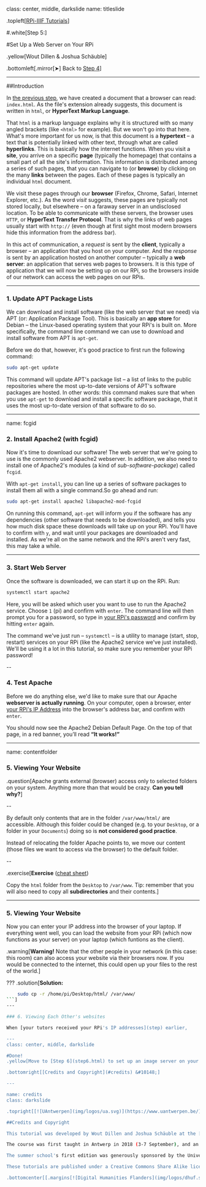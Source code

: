class: center, middle, darkslide
name: titleslide

.topleft[[RPi-IIIF Tutorials](index.html)] 

#.white[Step 5:]

#Set Up a Web Server on Your RPi

.yellow[Wout Dillen & Joshua Schäuble]

.bottomleft[.mirror[&#10148;] Back to [Step 4](step4.html)]

---

##Introduction

In [the previous step](step4.html#html), we have created a document that a browser can read: `index.html`. As the file's extension already suggests, this document is written in `html`, or **HyperText Markup Language**. 

That `html` is a markup language explains why it is structured with so many angled brackets (like `<html>` for example). But we won't go into that here. What's more important for us now, is that this document is a **hypertext** – a text that is potentially linked with other text, through what are called **hyperlinks**. This is basically how the internet functions. When you visit a **site**, you arrive on a specific **page** (typically the homepage) that contains a small part of all the site's information. This information is distributed among a series of such pages, that you can navigate to (or **browse**) by clicking on the many **links** between the pages. Each of these pages is typically an individual `html` document.

We visit these pages through our **browser** (Firefox, Chrome, Safari, Internet Explorer, etc.). As the word _visit_ suggests, these pages are typically not stored locally, but elsewhere – on a faraway server in an undisclosed location. To be able to communicate with these servers, the browser uses `HTTP`, or **HyperText Transfer Protocol**. That is why the links of web pages usually start with `http://` (even though at first sight most modern browsers hide this information from the address bar). 

In this act of communication, a _request_ is sent by the **client**, typically a browser – an application that you host on your computer. And the _response_ is sent by an application hosted on another computer – typically a **web server**: an application that serves web pages to browsers. It is this type of application that we will now be setting up on our RPi, so the browsers inside of our network can access the web pages on our RPis. 


---

### 1. Update APT Package Lists

We can download and install software (like the web server that we need) via APT (or: Application Package Tool). This is basically an **app store** for Debian – the Linux-based operating system that your RPi's is built on. More specifically, the command line command we can use to download and install software from APT is `apt-get`.

Before we do that, however, it's good practice to first run the following command:

```bash
sudo apt-get update
```

This command will update APT's package list – a list of links to the public repositories where the most up-to-date versions of APT's software packages are hosted. In other words: this command makes sure that when you use `apt-get` to download and install a specific software package, that it uses the most up-to-date version of that software to do so.

---
name: fcgid

### 2. Install Apache2 (with fcgid)

Now it's time to download our software! The web server that we're going to use is the commonly used Apache2 webserver. In addition, we also need to install one of Apache2's modules (a kind of _sub-software-package_) called `fcgid`. 

With `apt-get install`, you can line up a series of software packages to install them all with a single command.So go ahead and run:

```bash
sudo apt-get install apache2 libapache2-mod-fcgid
```

On running this command, `apt-get` will inform you if the software has any dependencies (other software that needs to be downloaded), and tells you how much disk space these downloads will take up on your RPi. You'll have to confirm with `y`, and wait until your packages are downloaded and installed. As we're all on the same network and the RPi's aren't very fast, this may take a while.  

---

### 3. Start Web Server

Once the software is downloaded, we can start it up on the RPi. Run:

```bash
systemctl start apache2
```

Here, you will be asked which user you want to use to run the Apache2 service. Choose `1` (pi) and confirm with `enter`. The command line will then prompt you for a password, so type in [your RPi's password](step2.html#pw) and confirm by hitting `enter` again. 

The command we've just run – `systemctl` – is a utility to manage (start, stop, restart) services on your RPi (like the Apache2 service we've just installed). We'll be using it a lot in this tutorial, so make sure you remember your RPi password!

--

### 4. Test Apache

Before we do anything else, we'd like to make sure that our Apache **webserver is actually running**. On your computer, open a browser, enter [your RPi's IP Address](step3.html#ip) into the browser's address bar, and confirm with `enter`.

You should now see the Apache2 Debian Default Page. On the top of that page, in a red banner, you’ll read **“It works!”**

---

name: contentfolder

### 5. Viewing Your Website

.question[Apache grants external (browser) access only to selected folders on your system. Anything more than that would be crazy. **Can you tell why?**]


--

By default only contents that are in the folder `/var/www/html/` are accessible. Although this folder could be changed (e.g. to your `Desktop`, or a folder in your `Documents`) doing so is **not considered good practice**. 

Instead of relocating the folder Apache points to, we move our content (those files we want to access via the browser) to the default folder.

--

.exercise[**Exercise** ([cheat sheet](cheat.html#toc))

Copy the `html` folder from the `Desktop` to `/var/www`. Tip: remember that you will also need to copy all **subdirectories** and their contents.]

---
### 5. Viewing Your Website

Now you can enter your IP address into the browser of your laptop. If everything went well, you can load the website from your RPi (which now functions as your server) on your laptop (which funtions as the client). 

.warning[**Warning!** Note that the other people in your network (in this case: this room) can also access your website via their browsers now. If you would be connected to the internet, this could open up your files to the rest of the world.]

???
.solution[**Solution:** 
```bash
	sudo cp -r /home/pi/Desktop/html/ /var/www/
```]
---

### 6. Viewing Each Other's websites

When [your tutors received your RPi's IP addresses](step) earlier, 

---
class: center, middle, darkslide

#Done!
.yellow[Move to [Step 6](step6.html) to set up an image server on your RPi.]

.bottomright[[Credits and Copyright](#credits) &#10148;]

---

name: credits
class: darkslide

.topright[[![UAntwerpen](img/logos/ua.svg)](https://www.uantwerpen.be/)]

##Credits and Copyright

This tutorial was developed by Wout Dillen and Joshua Schäuble at the [Centre for Manuscript Genetics](https://www.uantwerpen.be/en/research-groups/centre-for-manuscript-genetics/) (CMG), as part of the [IIIF](https://iiif.io) courses of the [University of Antwerp](https://www.uantwerpen.be/)'s Summer School on [Digital Humanities](https://www.uantwerpen.be/en/summer-schools/digital-humanities--/). This is a one-week summer school organized by the [Antwerp Centre for Digital humanities and literary Criticism](https://www.uantwerpen.be/en/research-groups/digitalhumanities/) (ACDC). 

The course was first taught in Antwerp in 2018 (3-7 September), and an adapted version was taught again in 2019 (1-5 July). In the course, students learn how to set up a IIIF-compatible image server ([iipimage](http://iipimage.sourceforge.net)) on a local network of [Raspberry Pi](https://www.raspberrypi.org) computers, to ultimately re-use and manipulate each other's images using the IIIF protocol. 

The summer school's first edition was generously sponsored by the University of Antwerp's [Literature Department](https://www.uantwerpen.be/en/faculties/faculty-of-arts/research-and-valoris/departments/department-of-literature/), the [Antwerp Summer University](https://www.uantwerpen.be/en/education/international/international-students/antwerp-summer-university/), the Flemish Government's [Department of Economy, Science, and Innovation](https://www.ewi-vlaanderen.be), [Digital Humanities Flanders](http://uahost.uantwerpen.be/platformdh/index.php/dhu-f/) (DHu.F), and [DARIAH-BE](http://be.dariah.eu) – the last of which provided us with the course's hardware and the opportunity to develop these tutorials further. 

These tutorials are published under a Creative Commons Share Alike licence ([CC-BY-SA 4.0](https://creativecommons.org/licenses/by-sa/4.0/)). This means that you can re-use (share and adapt) these slides provided you provide sufficient attribution and publish and distribute the result under the same license.

.bottomcenter[[.margins[![Digital Humanities Flanders](img/logos/dhuf.svg)]](http://uahost.uantwerpen.be/platformdh/index.php/dhu-f/) [.margins[![ewi-vlaanderen](img/logos/ewi.svg)]](https://www.ewi-vlaanderen.be) [.margins[![DARIAH-BE](img/logos/dariah.svg)]](http://be.dariah.eu) [.margins[![CC-BY-SA 4.0](img/logos/ccbysa.svg)]](https://creativecommons.org/licenses/by-sa/4.0/)]